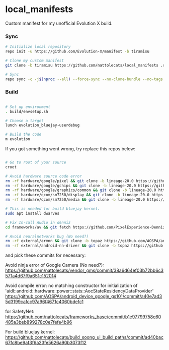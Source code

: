 # local_manifests
Custom manifest for my unofficial Evolution X build.

### Sync ###

```bash
# Initialize local repository
repo init -u https://github.com/Evolution-X/manifest -b tiramisu

# Clone my custom manifest
git clone -b tiramisu https://github.com/nattolecats/local_manifests .repo/local_manifests

# Sync
repo sync -c -j$(nproc --all) --force-sync --no-clone-bundle --no-tags

```

### Build ###

```bash

# Set up environment
. build/envsetup.sh

# Choose a target
lunch evolution_bluejay-userdebug

# Build the code
m evolution
```

If you got something went wrong, try replace this repos below:

```bash

# Go to root of your source
croot

# Avoid hardware source code error
rm -rf hardware/google/pixel && git clone -b lineage-20.0 https://github.com/LineageOS/android_hardware_google_pixel hardware/google/pixel
rm -rf hardware/google/gchips && git clone -b lineage-20.0 https://github.com/LineageOS/android_hardware_google_gchips hardware/google/gchips
rm -rf hardware/google/graphics/common && git clone -b lineage-20.0 https://github.com/LineageOS/android_hardware_google_graphics_common hardware/google/graphics/common
rm -rf hardware/qcom/sm7250/display && git clone -b lineage-20.0 https://github.com/LineageOS/android_hardware_qcom_sm7250_display hardware/qcom/sm7250/display
rm -rf hardware/qcom/sm7250/media && git clone -b lineage-20.0 https://github.com/LineageOS/android_hardware_qcom_sm7250_media hardware/qcom/sm7250/media

# This is needed for build bluejay kernel.
sudo apt install dwarves

# Fix In-call Audio in denniz
cd frameworks/av && git fetch https://github.com/PixelExperience-Denniz/frameworks_av c18c829a64e26e7d431903c09ba73ec2aaa905e3 && git cherry-pick FETCH_HEAD && cd -

# Avoid neuralnetworks bug (No need?)
rm -rf external/armnn && git clone -b topaz https://github.com/AOSPA/android_external_armnn external/armnn
rm -rf external/android-nn-driver && git clone -b topaz https://github.com/AOSPA/android_external_android-nn-driver external/android-nn-driver

```
and pick these commits for necessary:

Avoid ninja error of Google Camera (No need?): 
https://github.com/nattolecats/vendor_gms/commit/38a6d64ef03b72bb6c3571a4d67f9a651c152014

Avoid compile error: no matching constructor for initialization of 'aidl::android::hardware::power::stats::AocStateResidencyDataProvider'
https://github.com/AOSPA/android_device_google_gs101/commit/a40e7ad35d3199cafcc97a96f4671c4060bdefc1

for SafetyNet:
https://github.com/nattolecats/frameworks_base/commit/b1e97799758c60485a3beb899278c0e7fefe4b96

For build bluejay kernel:
https://github.com/nattolecats/build_soong_ui_build_paths/commit/ad40bac67fc8be9af3f6a23fe5626a90b3073f12
